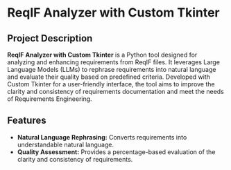 # ReqIF Analyzer with Custom Tkinter

## Project Description

**ReqIF Analyzer with Custom Tkinter** is a Python tool designed for analyzing and enhancing requirements from ReqIF files. It leverages Large Language Models (LLMs) to rephrase requirements into natural language and evaluate their quality based on predefined criteria. Developed with Custom Tkinter for a user-friendly interface, the tool aims to improve the clarity and consistency of requirements documentation and meet the needs of Requirements Engineering.

## Features

- **Natural Language Rephrasing:** Converts requirements into understandable natural language.
- **Quality Assessment:** Provides a percentage-based evaluation of the clarity and consistency of requirements.
